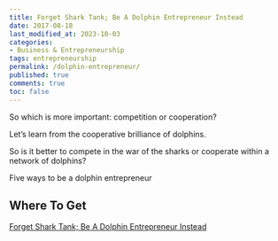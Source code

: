 ```yaml
---
title: Forget Shark Tank; Be A Dolphin Entrepreneur Instead
date: 2017-08-18
last_modified_at: 2023-10-03
categories:
- Business & Entrepreneurship
tags: entrepreneurship
permalink: /dolphin-entrepreneur/
published: true
comments: true
toc: false
---
```

So which is more important: competition or cooperation?

Let’s learn from the cooperative brilliance of dolphins.
<!--more-->
So is it better to compete in the war of the sharks or cooperate within a network of dolphins?

Five ways to be a dolphin entrepreneur

## Where To Get

[Forget Shark Tank; Be A Dolphin Entrepreneur Instead](https://socapglobal.com/2017/08/forget-shark-tank-dolphin-entrepreneur-instead/)

